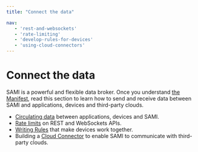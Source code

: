 ```yaml
---
title: "Connect the data"

nav:
   - 'rest-and-websockets'
   - 'rate-limiting'
   - 'develop-rules-for-devices'
   - 'using-cloud-connectors'
---
```


# Connect the data

SAMI is a powerful and flexible data broker. Once you understand [the Manifest](/sami/sami-documentation/the-manifest.html), read this section to learn how to send and receive data between SAMI and applications, devices and third-party clouds.

* [Circulating data](/sami/connect-the-data/rest-and-websockets.html) between applications, devices and SAMI. 
* [Rate limits](/sami/connect-the-data/rate-limiting.html) on REST and WebSockets APIs.
* [Writing Rules](/sami/connect-the-data/develop-rules-for-devices.html) that make devices work together.
* Building a [Cloud Connector](/sami/connect-the-data/using-cloud-connectors.html) to enable SAMI to communicate with third-party clouds.